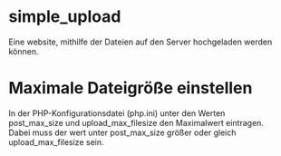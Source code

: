# simple_upload

Eine website, mithilfe der Dateien auf den Server hochgeladen werden können.

# Maximale Dateigröße einstellen
In der PHP-Konfigurationsdatei (php.ini) unter den Werten  
post_max_size und upload_max_filesize den Maximalwert eintragen.  
Dabei muss der wert unter post_max_size größer oder gleich upload_max_filesize sein.
